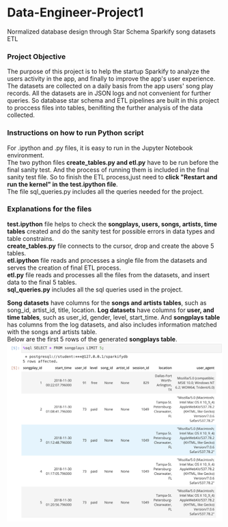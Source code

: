 # Data-Engineer-Project1
Normalized database design through Star Schema
Sparkify song datasets ETL

### Project Objective

The purpose of this project is to help the startup Sparkify to analyze the users activity in the app, and finally to improve the app's user experience. The datasets are collected on a daily basis from the app users' song play records. All the datasets are in JSON logs and not convenient for further queries. So database star schema and ETL pipelines are built in this project to proccess files into tables, benifiting the further analysis of the data collected.


### Instructions on how to run Python script

For .ipython and .py files, it is easy to run in the Jupyter Notebook environment. \
The two python files **create_tables.py and etl.py** have to be run before the final sanity test. And the process of running them is included in the final sanity test file. So to finish the ETL process,just need to **click "Restart and run the kernel" in the test.ipython file**. \
The file sql_queries.py includes all the queries needed for the project.


### Explanations for the files

**test.ipython** file helps to check the **songplays, users, songs, artists, time tables** created and do the sanity test for possible errors in data types and table constrains. \
**create_tables.py** file connects to the cursor, drop and create the above 5 tables.\
**etl.ipython** file reads and processes a single file from the datasets and serves the creation of final ETL process.\
**etl.py** file reads and processes all the files from the datasets, and insert data to the final 5 tables.\
**sql_queries.py** includes all the sql queries used in the project. 

**Song datasets** have columns for the **songs and artists tables**, such as song_id, artist_id, title, location. **Log datasets** have columns for **user, and time tables**, such as user_id, gender, level, start_time. And **songplays table** has columns from the log datasets, and also includes information matched with the songs and artists table. \
Below are the first 5 rows of the generated **songplays table**. 
![songplays table](https://github.com/gyjbb/Data-Engineer-Project1/blob/main/songplay_table.png?raw=true)
